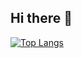 ## Hi there 👋

<!--
**mihailkondov/mihailkondov** is a ✨ _special_ ✨ repository because its `README.md` (this file) appears on your GitHub profile.

Here are some ideas to get you started:

- 🔭 I’m currently working on ...
- 🌱 I’m currently learning ...
- 👯 I’m looking to collaborate on ...
- 🤔 I’m looking for help with ...
- 💬 Ask me about ...
- 📫 How to reach me: ...
- 😄 Pronouns: ...
- ⚡ Fun fact: ...

This panel should come up in bulgarian soon:\
[![Top Langs](https://github-readme-stats.vercel.app/api/top-langs/?username=mihailkondov&&layout=compact&locale=bg&theme=dark)](https://github.com/anuraghazra/github-readme-stats)

 dark, radical, merko, gruvbox, tokyonight, onedark, cobalt, synthwave, highcontrast, dracula -->

[![Top Langs](https://github-readme-stats.vercel.app/api/top-langs/?username=mihailkondov&&layout=compact&theme=dark)](https://github.com/anuraghazra/github-readme-stats)
